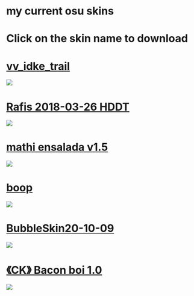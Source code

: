 # my current osu skins

# Click on the skin name to download

# [vv_idke_trail](https://www.mediafire.com/file/5g81w12zq3w39kf/vv_idke_trail.osk/file)
![](https://skins.osuck.net/uploads/posts/2019-07/1561977645_screenshot5556.jpg)

# [Rafis 2018-03-26 HDDT](https://www.mediafire.com/file/phcsum9n4np44wh/Rafis_2018-03-26_HDDT.osk/file)
![](https://osu.ppy.sh/ss/16820716/afe3)

# [mathi ensalada v1.5](https://www.mediafire.com/file/dasthizozmbr3dg/mathi_ensalada_v1.5_%2528Yellow_cursor%2529.osk/file)
![](https://skins.osuck.net/uploads/posts/2019-03/1553936590_screenshot3523.jpg)

# [boop](https://download1349.mediafire.com/mqf7aiwpj9yg/whlwi8dvwfxeu5n/boop.osk)
![](https://osu.ppy.sh/ss/16820833/92b0)

# [BubbleSkin20-10-09](https://drive.google.com/file/d/1p3gvOtWth3-dEsPdA2bjVCyeZTiJYan4/view?usp=sharing)
![](https://osu.ppy.sh/ss/16820712/8cfd)

# [《CK》 Bacon boi 1.0](https://www.mediafire.com/file/4hwyxuav1j1imen/-_%25E3%2580%258ACK%25E3%2580%258B_Bacon_boi_1.0_%25E3%2580%258Eblue%25E3%2580%258F.osk/file#)
![](https://osu.ppy.sh/ss/16820897/3ec6)

